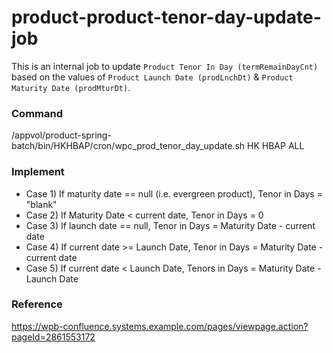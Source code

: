 # product-product-tenor-day-update-job

This is an internal job to update `Product Tenor In Day (termRemainDayCnt)` based on the values of `Product Launch Date (prodLnchDt)` & `Product Maturity Date (prodMturDt)`.

### Command

/appvol/product-spring-batch/bin/HKHBAP/cron/wpc_prod_tenor_day_update.sh HK HBAP ALL

### Implement

* Case 1) If maturity date == null (i.e. evergreen product), Tenor in Days = "blank"
* Case 2) If Maturity Date < current date, Tenor in Days = 0
* Case 3) If launch date == null, Tenor in Days = Maturity Date - current date
* Case 4) If current date >= Launch Date, Tenor in Days = Maturity Date - current date
* Case 5) If current date < Launch Date, Tenors in Days = Maturity Date - Launch Date

### Reference

https://wpb-confluence.systems.example.com/pages/viewpage.action?pageId=2861553172